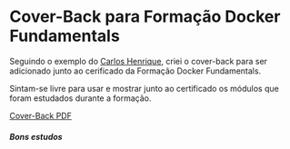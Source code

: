 # Cover-Back para Formação Docker Fundamentals

Seguindo o exemplo do [Carlos Henrique](https://www.dio.me/users/Carlos_CGx), criei o cover-back para ser adicionado junto ao cerificado da Formação Docker Fundamentals.

Sintam-se livre para usar e mostrar junto ao certificado os módulos que foram estudados durante a formação.

[Cover-Back PDF](https://github.com/ju-c-lopes/cover-back-docker-fundamentals/blob/main/Docker%20Fundamentals%20-%20Cover-Back%20com%20M%C3%B3dulos.pdf)

#### *Bons estudos*
